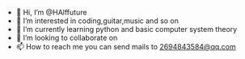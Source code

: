 - 👋 Hi, I’m @HAlffuture
- 👀 I’m interested in coding,guitar,music and so on
- 🌱 I’m currently learning python and basic computer system theory
- 💞️ I’m looking to collaborate on 
- 📫 How to reach me you can send mails to 2694843584@qq.com

<!---
HAlffuture/HAlffuture is a ✨ special ✨ repository because its `README.md` (this file) appears on your GitHub profile.
You can click the Preview link to take a look at your changes.
--->
